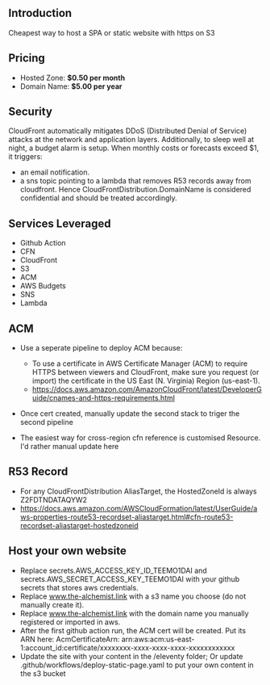 ## Introduction
Cheapest way to host a SPA or static website with https on S3

## Pricing
* Hosted Zone: **$0.50 per month**
* Domain Name: **$5.00 per year**

## Security

CloudFront automatically mitigates DDoS (Distributed Denial of Service) attacks at the network and application layers. Additionally, to sleep well at night, a budget alarm is setup. When monthly costs or forecasts exceed $1, it triggers:
- an email notification.
- a sns topic pointing to a lambda that removes R53 records away from cloudfront. Hence CloudFrontDistribution.DomainName is considered confidential and should be treated accordingly.

## Services Leveraged
- Github Action
- CFN
- CloudFront
- S3
- ACM
- AWS Budgets
- SNS
- Lambda

## ACM

* Use a seperate pipeline to deploy ACM because:
    - To use a certificate in AWS Certificate Manager (ACM) to require HTTPS between viewers and CloudFront, make sure you request (or import) the certificate in the US East (N. Virginia) Region (us-east-1).
    - https://docs.aws.amazon.com/AmazonCloudFront/latest/DeveloperGuide/cnames-and-https-requirements.html

* Once cert created, manually update the second stack to triger the second pipeline
* The easiest way for cross-region cfn reference is customised Resource. I'd rather manual update here

## R53 Record

* For any CloudFrontDistribution AliasTarget, the HostedZoneId is always Z2FDTNDATAQYW2
* https://docs.aws.amazon.com/AWSCloudFormation/latest/UserGuide/aws-properties-route53-recordset-aliastarget.html#cfn-route53-recordset-aliastarget-hostedzoneid

## Host your own website
- Replace secrets.AWS_ACCESS_KEY_ID_TEEMO1DAI and secrets.AWS_SECRET_ACCESS_KEY_TEEMO1DAI with your github secrets that stores aws credentials.
- Replace www.the-alchemist.link with a s3 name you choose (do not manually create it).
- Replace www.the-alchemist.link with the domain name you manually registered or imported in aws.
- After the first github action run, the ACM cert will be created. Put its ARN here: AcmCertificateArn: arn:aws:acm:us-east-1:account_id:certificate/xxxxxxxx-xxxx-xxxx-xxxx-xxxxxxxxxxxx
- Update the site with your content in the /eleventy folder; Or update .github/workflows/deploy-static-page.yaml to put your own content in the s3 bucket
